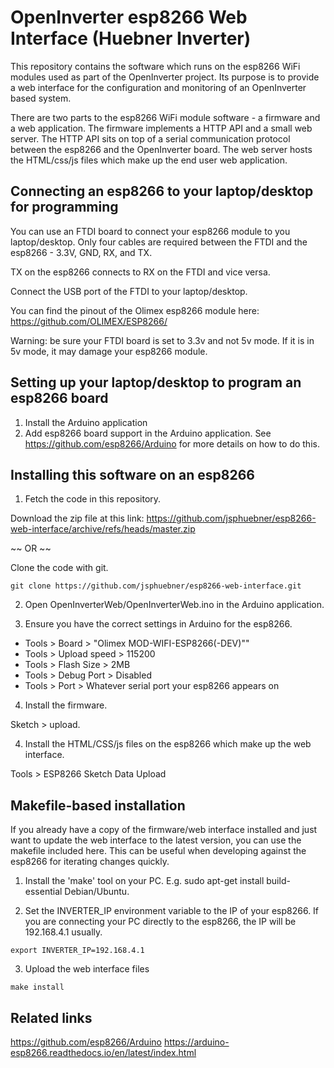 # OpenInverter esp8266 Web Interface (Huebner Inverter)

This repository contains the software which runs on the esp8266 WiFi modules
used as part of the OpenInverter project. Its purpose is to provide a web
interface for the configuration and monitoring of an OpenInverter based system.

There are two parts to the esp8266 WiFi module software - a firmware and a web
application. The firmware implements a HTTP API and a small web server. The HTTP
API sits on top of a serial communication protocol between the esp8266 and the
OpenInverter board. The web server hosts the HTML/css/js files which make up the
end user web application.

## Connecting an esp8266 to your laptop/desktop for programming

You can use an FTDI board to connect your esp8266 module to you laptop/desktop.
Only four cables are required between the FTDI and the esp8266 - 3.3V, GND, RX,
and TX.

TX on the esp8266 connects to RX on the FTDI and vice versa.

Connect the USB port of the FTDI to your laptop/desktop.

You can find the pinout of the Olimex esp8266 module here: https://github.com/OLIMEX/ESP8266/

Warning: be sure your FTDI board is set to 3.3v and not 5v mode. If it is in 5v
mode, it may damage your esp8266 module.


## Setting up your laptop/desktop to program an esp8266 board

1. Install the Arduino application
2. Add esp8266 board support in the Arduino application. See 
   https://github.com/esp8266/Arduino for more details on how to do this.



## Installing this software on an esp8266

1. Fetch the code in this repository.

Download the zip file at this link:
  https://github.com/jsphuebner/esp8266-web-interface/archive/refs/heads/master.zip

~~ OR ~~

Clone the code with git.

```
git clone https://github.com/jsphuebner/esp8266-web-interface.git
```

2. Open OpenInverterWeb/OpenInverterWeb.ino in the Arduino application.

3. Ensure you have the correct settings in Arduino for the esp8266.

  - Tools > Board > "Olimex MOD-WIFI-ESP8266(-DEV)""
  - Tools > Upload speed > 115200
  - Tools > Flash Size > 2MB
  - Tools > Debug Port > Disabled
  - Tools > Port > Whatever serial port your esp8266 appears on

4. Install the firmware.

Sketch > upload.

4. Install the HTML/CSS/js files on the esp8266 which make up the web interface.

Tools > ESP8266 Sketch Data Upload


## Makefile-based installation

If you already have a copy of the firmware/web interface installed and just want
to update the web interface to the latest version, you can use the makefile
included here. This can be useful when developing against the esp8266 for
iterating changes quickly.

1. Install the 'make' tool on your PC. E.g. sudo apt-get install build-essential
Debian/Ubuntu. 

2. Set the INVERTER_IP environment variable to the IP of your esp8266. If you
are connecting your PC directly to the esp8266, the IP will be 192.168.4.1
usually.

```
export INVERTER_IP=192.168.4.1
```

3. Upload the web interface files

```
make install
```


## Related links
https://github.com/esp8266/Arduino
https://arduino-esp8266.readthedocs.io/en/latest/index.html

